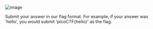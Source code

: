 ![image](https://github.com/jowp-code/ctf/assets/121969489/9aad4dd4-7a5f-42f4-b1e3-3be6618affb9)

Submit your answer in our flag format. For example, if your answer was 'hello', you would submit 'picoCTF{hello}' as the flag.
